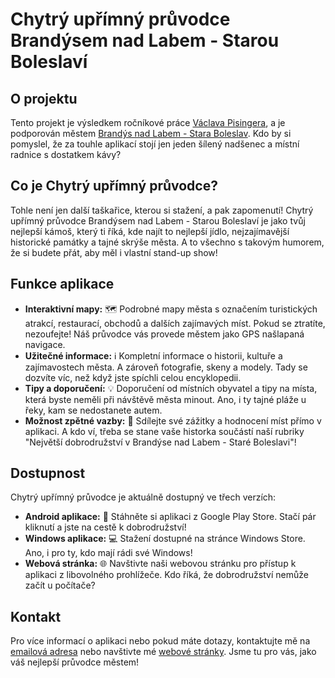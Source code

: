 # Chytrý upřímný průvodce Brandýsem nad Labem - Starou Boleslaví

## O projektu

Tento projekt je výsledkem ročníkové práce [Václava Pisingera](https://vaclavpi.github.io/), a je podporován městem [Brandýs nad Labem - Stara Boleslav](https://www.brandysko.cz/). Kdo by si pomyslel, že za touhle aplikací stojí jen jeden šílený nadšenec a místní radnice s dostatkem kávy?

## Co je Chytrý upřímný průvodce?

Tohle není jen další taškařice, kterou si stažení, a pak zapomenutí! Chytrý upřímný průvodce Brandýsem nad Labem - Starou Boleslaví je jako tvůj nejlepší kámoš, který ti říká, kde najít to nejlepší jídlo, nejzajímavější historické památky a tajné skrýše města. A to všechno s takovým humorem, že si budete přát, aby měl i vlastní stand-up show!

## Funkce aplikace

- **Interaktivní mapy:** 🗺️ Podrobné mapy města s označením turistických atrakcí, restaurací, obchodů a dalších zajímavých míst. Pokud se ztratíte, nezoufejte! Náš průvodce vás provede městem jako GPS našlapaná navigace.
- **Užitečné informace:** ℹ️ Kompletní informace o historii, kultuře a zajímavostech města. A zároveň fotografie, skeny a modely. Tady se dozvíte víc, než když jste spíchli celou encyklopedii.
- **Tipy a doporučení:** 💡 Doporučení od místních obyvatel a tipy na místa, která byste neměli při návštěvě města minout. Ano, i ty tajné pláže u řeky, kam se nedostanete autem.
- **Možnost zpětné vazby:** 📝 Sdílejte své zážitky a hodnocení míst přímo v aplikaci. A kdo ví, třeba se stane vaše historka součástí naší rubriky "Největší dobrodružství v Brandýse nad Labem - Staré Boleslavi"!

## Dostupnost

Chytrý upřímný průvodce je aktuálně dostupný ve třech verzích:

- **Android aplikace:** 📱 Stáhněte si aplikaci z Google Play Store. Stačí pár kliknutí a jste na cestě k dobrodružství!
- **Windows aplikace:** 💻 Stažení dostupné na stránce Windows Store. Ano, i pro ty, kdo mají rádi své Windows!
- **Webová stránka:** 🌐 Navštivte naši webovou stránku pro přístup k aplikaci z libovolného prohlížeče. Kdo říká, že dobrodružství nemůže začít u počítače?

## Kontakt

Pro více informací o aplikaci nebo pokud máte dotazy, kontaktujte mě na [emailová adresa](mailto:vpi@outlook.cz) nebo navštivte mé [webové stránky](https://vaclavpi.github.io/). Jsme tu pro vás, jako váš nejlepší průvodce městem!